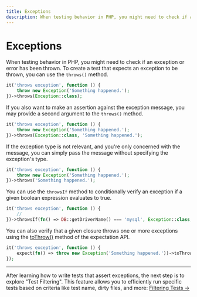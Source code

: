```yaml
---
title: Exceptions
description: When testing behavior in PHP, you might need to check if an exception or error has been thrown. To create a test that expects an exception to be thrown, you can use the `throws()` method.
---
```


# Exceptions

When testing behavior in PHP, you might need to check if an exception or error has been thrown. To create a test that expects an exception to be thrown, you can use the `throws()` method.

```php
it('throws exception', function () {
    throw new Exception('Something happened.');
})->throws(Exception::class);
```

If you also want to make an assertion against the exception message, you may provide a second argument to the `throws()` method.

```php
it('throws exception', function () {
    throw new Exception('Something happened.');
})->throws(Exception::class, 'Something happened.');
```

If the exception type is not relevant, and you're only concerned with the message, you can simply pass the message without specifying the exception's type.

```php
it('throws exception', function () {
    throw new Exception('Something happened.');
})->throws('Something happened.');
```

You can use the `throwsIf` method to conditionally verify an exception if a given boolean expression evaluates to true.

```php
it('throws exception', function () {
    //
})->throwsIf(fn() => DB::getDriverName() === 'mysql', Exception::class, 'MySQL is not supported.');
```

You can also verify that a given closure throws one or more exceptions using the [toThrow()](/docs/expectations#expect-toThrow) method of the expectation API.

```php
it('throws exception', function () {
    expect(fn() => throw new Exception('Something happened.'))->toThrow(Exception::class);
});
```

---

After learning how to write tests that assert exceptions, the next step is to explore "Test Filtering". This feature allows you to efficiently run specific tests based on criteria like test name, dirty files, and more: [Filtering Tests →](/docs/filtering-tests)
